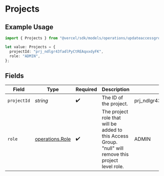 # Projects

## Example Usage

```typescript
import { Projects } from "@vercel/sdk/models/operations/updateaccessgroup.js";

let value: Projects = {
  projectId: "prj_ndlgr43fadlPyCtREAqxxdyFK",
  role: "ADMIN",
};
```

## Fields

| Field                                                                                                   | Type                                                                                                    | Required                                                                                                | Description                                                                                             | Example                                                                                                 |
| ------------------------------------------------------------------------------------------------------- | ------------------------------------------------------------------------------------------------------- | ------------------------------------------------------------------------------------------------------- | ------------------------------------------------------------------------------------------------------- | ------------------------------------------------------------------------------------------------------- |
| `projectId`                                                                                             | *string*                                                                                                | :heavy_check_mark:                                                                                      | The ID of the project.                                                                                  | prj_ndlgr43fadlPyCtREAqxxdyFK                                                                           |
| `role`                                                                                                  | [operations.Role](../../models/operations/role.md)                                                      | :heavy_check_mark:                                                                                      | The project role that will be added to this Access Group. \"null\" will remove this project level role. | ADMIN                                                                                                   |